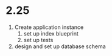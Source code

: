 # 2.25
1. Create application instance
   1. set up index blueprint
   2. set up tests
2. design and set up database schema